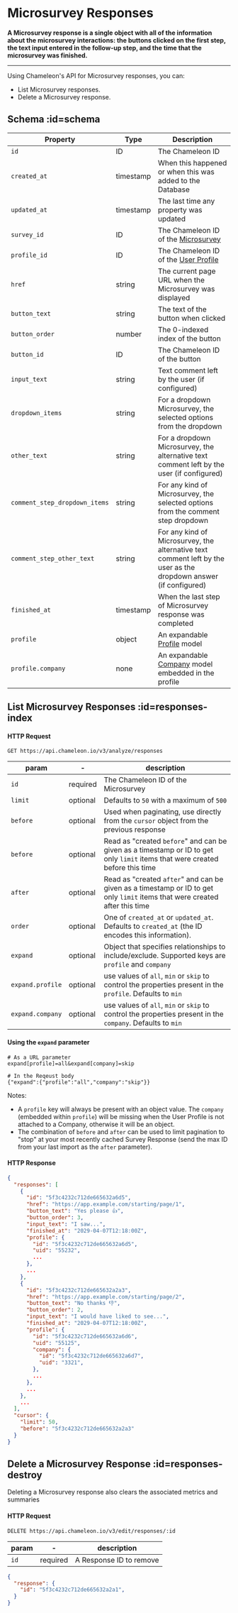 # Microsurvey Responses

**A Microsurvey response is a single object with all of the information about the microsurvey interactions: the buttons clicked on the first step, the text input entered in the follow-up step, and the time that the microsurvey was finished.**

------

Using Chameleon's API for Microsurvey responses, you can:

- List Microsurvey responses.
- Delete a Microsurvey response.


## Schema :id=schema

| Property | Type | Description |
| --- | --- | --- |
| `id` | ID | The Chameleon ID |
| `created_at` | timestamp | When this happened or when this was added to the Database |
| `updated_at` | timestamp | The last time any property was updated |
| `survey_id` | ID | The Chameleon ID of the [Microsurvey](apis/surveys.md?id=schema) |
| `profile_id` | ID | The Chameleon ID of the [User Profile](apis/profiles.md?id=schema) |
| `href` | string | The current page URL when the Microsurvey was displayed |
| `button_text` | string | The text of the button when clicked |
| `button_order` | number | The 0-indexed index of the button |
| `button_id` | ID | The Chameleon ID of the button |
| `input_text` | string | Text comment left by the user (if configured) |
| `dropdown_items` | string | For a dropdown Microsurvey, the selected options from the dropdown |
| `other_text` | string | For a dropdown Microsurvey, the alternative text comment left by the user (if configured) |
| `comment_step_dropdown_items` | string | For any kind of Microsurvey, the selected options from the comment step dropdown |
| `comment_step_other_text` | string | For any kind of Microsurvey, the alternative text comment left by the user as the dropdown answer (if configured) |
| `finished_at` | timestamp | When the last step of Microsurvey response was completed |
| `profile` | object | An expandable [Profile](apis/profiles.md) model |
| `profile.company` | none | An expandable [Company](apis/companies.md) model embedded in the profile |

## List Microsurvey Responses :id=responses-index

#### HTTP Request

```
GET https://api.chameleon.io/v3/analyze/responses
```

| param          | -        | description                                                  |
| -------------- | -------- | ------------------------------------------------------------ |
| `id`             | required | The Chameleon ID of the Microsurvey                          |
| `limit`          | optional | Defaults to `50` with a maximum of `500`                     |
| `before`         | optional | Used when paginating, use directly from the `cursor` object from the previous response |
| `before`         | optional | Read as "created `before`" and can be given as a timestamp or ID to get only `limit` items that were created before this time |
| `after`          | optional | Read as "created `after`" and can be given as a timestamp or ID to get only `limit` items that were created after this time |
| `order`          | optional | One of `created_at` or `updated_at`. Defaults to `created_at` (the ID encodes this information). |
| `expand`         | optional | Object that specifies relationships to include/exclude. Supported keys are `profile` and `company`      |
| `expand.profile` | optional | use values of `all`, `min` or `skip` to control the properties present in the `profile`. Defaults to `min` |
| `expand.company` | optional | use values of `all`, `min` or `skip` to control the properties present in the `company`. Defaults to `min` |

#### Using the `expand` parameter

```
# As a URL parameter
expand[profile]=all&expand[company]=skip

# In the Reqeust body
{"expand":{"profile":"all","company":"skip"}}
```

Notes:
- A `profile` key will always be present with an object value. The `company` (embedded within `profile`) will be missing when the User Profile is not attached to a Company, otherwise it will be an object.
- The combination of `before` and `after` can be used to limit pagination to "stop" at your most recently cached Survey Response (send the max ID from your last import as the `after` parameter).


#### HTTP Response

```json
{
  "responses": [
    {
      "id": "5f3c4232c712de665632a6d5",
      "href": "https://app.example.com/starting/page/1",
      "button_text": "Yes please 👍",
      "button_order": 3,
      "input_text": "I saw...",
      "finished_at": "2029-04-07T12:18:00Z",
      "profile": {
        "id": "5f3c4232c712de665632a6d5",
        "uid": "55232",
        ...
      },
      ...
    },
    {
      "id": "5f3c4232c712de665632a2a3",
      "href": "https://app.example.com/starting/page/2",
      "button_text": "No thanks 👎",
      "button_order": 2,
      "input_text": "I would have liked to see...",
      "finished_at": "2029-04-07T12:18:00Z",
      "profile": {
        "id": "5f3c4232c712de665632a6d6",
        "uid": "55125",
        "company": {
          "id": "5f3c4232c712de665632a6d7",
          "uid": "3321",
        },
        ...
      },
      ...
    },
    ...
  ],
  "cursor": {
    "limit": 50,
    "before": "5f3c4232c712de665632a2a3"
  }
}
```

## Delete a Microsurvey Response :id=responses-destroy

Deleting a Microsurvey response also clears the associated metrics and summaries

#### HTTP Request

```
DELETE https://api.chameleon.io/v3/edit/responses/:id
```

| param | -        | description             |
| ----- | -------- | ----------------------- |
| `id`    | required | A Response ID to remove |

```json
{
  "response": {
    "id": "5f3c4232c712de665632a2a1",
  }
}
```
